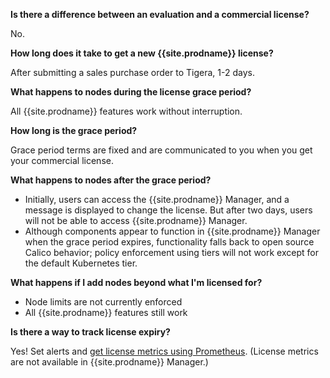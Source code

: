 **Is there a difference between an evaluation and a commercial license?** 

  No.


**How long does it take to get a new {{site.prodname}} license?**
 
  After submitting a sales purchase order to Tigera, 1-2 days.


**What happens to nodes during the license grace period?**

  All {{site.prodname}} features work without interruption.


**How long is the grace period?**
  
  Grace period terms are fixed and are communicated to you when you get your commercial license. 


**What happens to nodes after the grace period?**

- Initially, users can access the {{site.prodname}} Manager, and a message is displayed to change the license. But after two days, users will not be able to access {{site.prodname}} Manager.
- Although components appear to function in {{site.prodname}} Manager when the grace period expires, functionality falls back to open source Calico behavior; policy enforcement using tiers will not work except for the default Kubernetes tier.  


**What happens if I add nodes beyond what I'm licensed for?**

- Node limits are not currently enforced
- All {{site.prodname}} features still work


**Is there a way to track license expiry?**

  Yes! Set alerts and [get license metrics using Prometheus]({{site.baseurl}}/maintenance/monitor/license-agent). (License metrics are not available in {{site.prodname}} Manager.)
